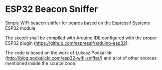 # ESP32 Beacon Sniffer

Simple WiFi beacon sniffer for boards based on the Espressif Systems ESP32 module

The sketch shall be compiled with Arduino IDE configured with the proper ESP32 plugin (https://github.com/espressif/arduino-esp32).

The code is based on the work of Łukasz Podkalicki (http://blog.podkalicki.com/esp32-wifi-sniffer/) and a lot of other sources mentioned inside the source code.


